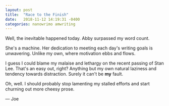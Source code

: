 ```yaml
---
layout: post
title:  "Race to the Finish"
date:   2018-11-12 14:19:31 -0400
categories: nanowrimo amwriting
---
```


Well, the inevitable happened today. Abby surpassed my word count.

She's a machine. Her dedication to meeting each day's writing goals is unwavering. Unlike my own, where motivation ebbs and flows.

I guess I could blame my malaise and lethargy on the recent passing of Stan Lee. That's an easy out, right? Anything but my own natural laziness and tendency towards distraction. Surely it can't be **my** fault.

Oh, well. I should probably stop lamenting my stalled efforts and start churning out more cheesy prose.

&mdash; Joe